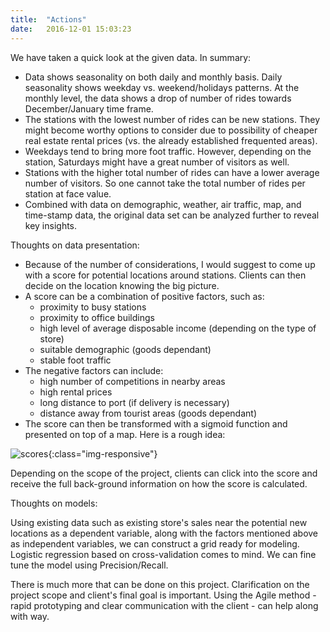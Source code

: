 ```yaml
---
title:  "Actions"
date:   2016-12-01 15:03:23
---
```

We have taken a quick look at the given data. In summary:

* Data shows seasonality on both daily and monthly basis. Daily seasonality shows weekday vs. weekend/holidays patterns. At the monthly level, the data shows a drop of number of rides towards December/January time frame.
* The stations with the lowest number of rides can be new stations. They might become worthy options to consider due to possibility of cheaper real estate rental prices (vs. the already established frequented areas).
* Weekdays tend to bring more foot traffic. However, depending on the station, Saturdays might have a great number of visitors as well.
* Stations with the higher total number of rides can have a lower average number of visitors. So one cannot take the total number of rides per station at face value.
* Combined with data on demographic, weather, air traffic, map, and time-stamp data, the original data set can be analyzed further to reveal key insights.

Thoughts on data presentation:

* Because of the number of considerations, I would suggest to come up with a score for potential locations around stations. Clients can then decide on the location knowing the big picture.
* A score can be a combination of positive factors, such as:
  * proximity to busy stations
  * proximity to office buildings
  * high level of average disposable income (depending on the type of store)
  * suitable demographic (goods dependant)
  * stable foot traffic
* The negative factors can include:
  * high number of competitions in nearby areas
  * high rental prices
  * long distance to port (if delivery is necessary)
  * distance away from tourist areas (goods dependant)
* The score can then be transformed with a sigmoid function and presented on top of a map. Here is a rough idea:

![scores](/chicago_new_location/DataAnalysis/Images/scores.jpeg){:class="img-responsive"}

Depending on the scope of the project, clients can click into the score and receive the full back-ground information on how the score is calculated.

Thoughts on models:

Using existing data such as existing store's sales near the potential new locations as a dependent variable, along with the factors mentioned above as independent variables, we can construct a grid ready for modeling. Logistic regression based on cross-validation comes to mind. We can fine tune the model using Precision/Recall.

There is much more that can be done on this project. Clarification on the project scope and client's final goal is important. Using the Agile method -  rapid prototyping and clear communication with the client - can help along with way.
